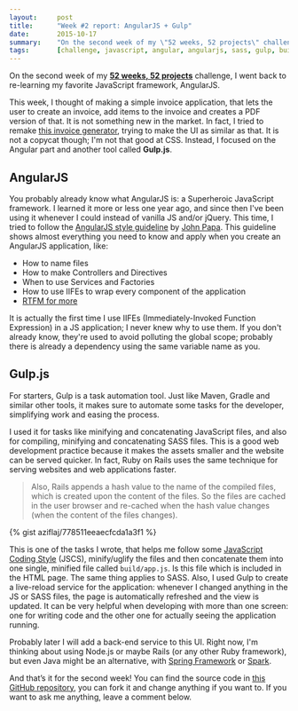 ```yaml
---
layout:     post
title:      "Week #2 report: AngularJS + Gulp"
date:       2015-10-17
summary:    "On the second week of my \"52 weeks, 52 projects\" challenge, I went back to re-learning my favorite JavaScript framework, AngularJS."
tags:       [challenge, javascript, angular, angularjs, sass, gulp, build, automation]
---
```


On the second week of my [**52 weeks, 52 projects**](http://aziflaj.github.io/52-weeks-52-projects/) challenge, I went back to re-learning my favorite JavaScript framework, AngularJS.

This week, I thought of making a simple invoice application, that lets the user to create an invoice, add items to the invoice and creates a PDF version of that. It is not something new in the market. In fact, I tried to remake [this invoice generator](http://invoice-generator.com/), trying to make the UI as similar as that. It is not a copycat though; I'm not that good at CSS. Instead, I focused on the Angular part and another tool called **Gulp.js**.

## AngularJS
You probably already know what AngularJS is: a Superheroic JavaScript framework. I learned it more or less one year ago, and since then I've been using it whenever I could instead of vanilla JS and/or jQuery. This time, I tried to follow the [AngularJS style guideline](https://github.com/johnpapa/angular-styleguide) by [John Papa](http://johnpapa.net/). This guideline shows almost everything you need to know and apply when you create an AngularJS application, like:

- How to name files
- How to make Controllers and Directives
- When to use Services and Factories
- How to use IIFEs to wrap every component of the application
- [RTFM for more](https://github.com/johnpapa/angular-styleguide)

It is actually the first time I use IIFEs (Immediately-Invoked Function Expression) in a JS application; I never knew why to use them. If you don't already know, they're used to avoid polluting the global scope; probably there is already a dependency using the same variable name as you.

## Gulp.js
For starters, Gulp is a task automation tool. Just like Maven, Gradle and similar other tools, it makes sure to automate some tasks for the developer, simplifying work and easing the process.

I used it for tasks like minifying and concatenating JavaScript files, and also for compiling, minifying and concatenating SASS files. This is a good web development practice because it makes the assets smaller and the website can be served quicker. In fact, Ruby on Rails uses the same technique for serving websites and web applications faster.

> Also, Rails appends a hash value to the name of the compiled files, which is created upon the content of the files. So the files are cached in the user browser and re-cached when the hash value changes (when the content of the files changes).

{% gist aziflaj/778511eeaecfcda1a3f1 %}

This is one of the tasks I wrote, that helps me follow some [JavaScript Coding Style](http://jscs.info/) (JSCS), minify/uglify the files and then concatenate them into one single, minified file called `build/app.js`. Is this file which is included in the HTML page. The same thing applies to SASS. Also, I used Gulp to create a live-reload service for the application: whenever I changed anything in the JS or SASS files, the page is automatically refreshed and the view is updated. It can be very helpful when developing with more than one screen: one for writing code and the other one for actually seeing the application running.

Probably later I will add a back-end service to this UI. Right now, I'm thinking about using Node.js or maybe Rails (or any other Ruby framework), but even Java might be an alternative, with [Spring Framework](https://spring.io/) or [Spark](http://sparkjava.com/). 

And that’s it for the second week! You can find the source code in [this GitHub repository](https://github.com/aziflaj/simple-invoices-frontend), you can fork it and change anything if you want to. 
If you want to ask me anything, leave a comment below.
